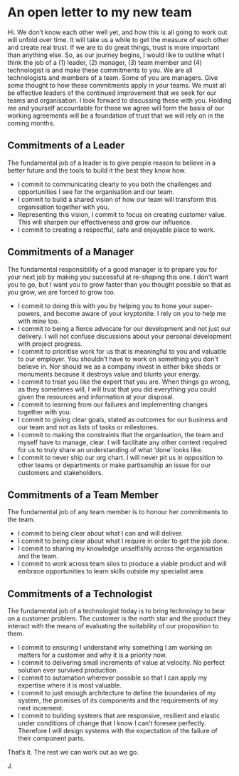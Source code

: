 # An open letter to my new team
Hi. We don’t know each other well yet, and how this is all going to work out will unfold over time. It will take us a while to get the measure of each other and create real trust. If we are to do great things, trust is more important than anything else. So, as our journey begins, I would like to outline what I think the job of a (1) leader, (2) manager, (3) team member and (4) technologist is and make these commitments to you. We are all technologists and members of a team. Some of you are managers. Give some thought to how these commitments apply in your teams. We must all be effective leaders of the continued improvement that we seek for our teams and organisation.
I look forward to discussing these with you. Holding me and yourself accountable for those we agree will form the basis of our working agreements will be a foundation of trust that we will rely on in the coming months.

## Commitments of a Leader

The fundamental job of a leader is to give people reason to believe in a better future and the tools to build it the best they know how.

- I commit to communicating clearly to you both the challenges and opportunities I see for the organisation and our team.
- I commit to build a shared vision of how our team will transform this organisation together with you.
- Representing this vision, I commit to focus on creating customer value. This will sharpen our effectiveness and grow our influence.
- I commit to creating a respectful, safe and enjoyable place to work. 

## Commitments of a Manager

The fundamental responsibility of a good manager is to prepare you for your next job by making you successful at re-shaping this one. I don't want you to go, but I want you to grow faster than you thought possible so that as you grow, we are forced to grow too.

- I commit to doing this with you by helping you to hone your super-powers, and become aware of your kryptonite. I rely on you to help me with mine too.
- I commit to being a fierce advocate for our development and not just our delivery. I will not confuse discussions about your personal development with project progress.
- I commit to prioritise work for us that is meaningful to you and valuable to our employer. You shouldn’t have to work on something you don't believe in. Nor should we as a company invest in either bike sheds or monuments because it destroys value and blunts your energy.
- I commit to treat you like the expert that you are. When things go wrong, as they sometimes will, I will trust that you did everything you could given the resources and information at your disposal.
- I commit to learning from our failures and implementing changes together with you.
- I commit to giving clear goals, stated as outcomes for our business and our team and not as lists of tasks or milestones.
- I commit to making the constraints that the organisation, the team and myself have to manage, clear. I will facilitate any other context required for us to truly share an understanding of what ‘done’ looks like.
- I commit to never ship our org chart. I will never pit us in opposition to other teams or departments or make partisanship an issue for our customers and stakeholders. 

## Commitments of a Team Member

The fundamental job of any team member is to honour her commitments to the team.

- I commit to being clear about what I can and will deliver.
- I commit to being clear about what I require in order to get the job done.
- I commit to sharing my knowledge unselfishly across the organisation and the team.
- I commit to work across team silos to produce a viable product and will embrace opportunities to learn skills outside my specialist area.

## Commitments of a Technologist

The fundamental job of a technologist today is to bring technology to bear on a customer problem. The customer is the north star and the product they interact with the means of evaluating the suitability of our proposition to them.

- I commit to ensuring I understand why something I am working on matters for a customer and why it is a priority now.
- I commit to delivering small increments of value at velocity. No perfect solution ever survived production.
- I commit to automation wherever possible so that I can apply my expertise where it is  most valuable.
- I commit to just enough architecture to define the boundaries of my system, the promises of its components and the requirements of my next increment.
- I commit to building systems that are responsive, resilient and elastic under conditions of change that I know I can’t foresee perfectly. Therefore I will design systems with the expectation of the failure of their component parts.

That’s it. The rest we can work out as we go. 

J. 
